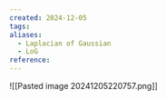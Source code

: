```yaml
---
created: 2024-12-05
tags: 
aliases:
  - Laplacian of Gaussian
  - LoG
reference:
---
```

![[Pasted image 20241205220757.png]]